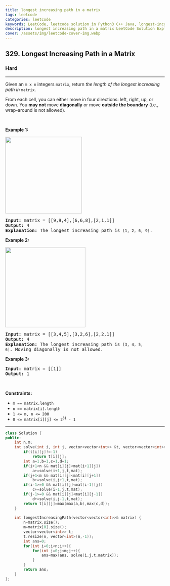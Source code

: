 ```yaml
---
title: longest increasing path in a matrix
tags: leetcode
categories: leetcode
keywords: LeetCode, leetcode solution in Python3 C++ Java, longest-increasing-path-in-a-matrix solution
description: longest increasing path in a matrix LeetCode Solution Explained
cover: /assets/img/leetcode-cover-img.webp
---
```





<h2>329. Longest Increasing Path in a Matrix</h2><h3>Hard</h3><hr><div><p>Given an <code>m x n</code> integers <code>matrix</code>, return <em>the length of the longest increasing path in </em><code>matrix</code>.</p>

<p>From each cell, you can either move in four directions: left, right, up, or down. You <strong>may not</strong> move <strong>diagonally</strong> or move <strong>outside the boundary</strong> (i.e., wrap-around is not allowed).</p>

<p>&nbsp;</p>
<p><strong>Example 1:</strong></p>
<img alt="" src="https://assets.leetcode.com/uploads/2021/01/05/grid1.jpg" style="width: 242px; height: 242px;">
<pre><strong>Input:</strong> matrix = [[9,9,4],[6,6,8],[2,1,1]]
<strong>Output:</strong> 4
<strong>Explanation:</strong> The longest increasing path is <code>[1, 2, 6, 9]</code>.
</pre>

<p><strong>Example 2:</strong></p>
<img alt="" src="https://assets.leetcode.com/uploads/2021/01/27/tmp-grid.jpg" style="width: 253px; height: 253px;">
<pre><strong>Input:</strong> matrix = [[3,4,5],[3,2,6],[2,2,1]]
<strong>Output:</strong> 4
<strong>Explanation: </strong>The longest increasing path is <code>[3, 4, 5, 6]</code>. Moving diagonally is not allowed.
</pre>

<p><strong>Example 3:</strong></p>

<pre><strong>Input:</strong> matrix = [[1]]
<strong>Output:</strong> 1
</pre>

<p>&nbsp;</p>
<p><strong>Constraints:</strong></p>

<ul>
	<li><code>m == matrix.length</code></li>
	<li><code>n == matrix[i].length</code></li>
	<li><code>1 &lt;= m, n &lt;= 200</code></li>
	<li><code>0 &lt;= matrix[i][j] &lt;= 2<sup>31</sup> - 1</code></li>
</ul>
</div>

---




```cpp
class Solution {
public:
    int n,m;
    int solve(int i, int j, vector<vector<int>> &t, vector<vector<int>>& mat){
        if(t[i][j]!=-1)
            return t[i][j];
        int a=1,b=1,c=1,d=1;
        if(i+1<n && mat[i][j]<mat[i+1][j])
            a+=solve(i+1,j,t,mat);
        if(j+1<m && mat[i][j]<mat[i][j+1])
            b+=solve(i,j+1,t,mat);
        if(i-1>=0 && mat[i][j]<mat[i-1][j])
            c+=solve(i-1,j,t,mat);
        if(j-1>=0 && mat[i][j]<mat[i][j-1])
            d+=solve(i,j-1,t,mat);
        return t[i][j]=max(max(a,b),max(c,d));
    }
    
    int longestIncreasingPath(vector<vector<int>>& matrix) {
        n=matrix.size();
        m=matrix[0].size();
        vector<vector<int>> t;
        t.resize(n, vector<int>(m,-1));
        int ans=0;
        for(int i=0;i<n;i++){
            for(int j=0;j<m;j++){
                ans=max(ans, solve(i,j,t,matrix));
            }
        }
        return ans;
    }
};
```
